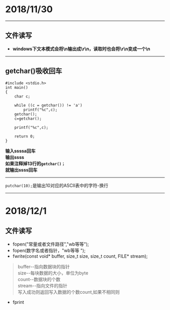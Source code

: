 # 2018/11/30
---
## 文件读写
- **windows下文本模式会将\n输出成\r\n，读取时也会将\r\n变成一个\n**
---
## getchar()吸收回车

```
#include <stdio.h>
int main()
{
    char c;

    while ((c = getchar()) != 'a')
        printf("%c",c);
    getchar();
    c=getchar();

    printf("%c",c);

    return 0;
}
```
**输入ssssa回车**  
**输出ssss**  
**如果注释掉13行的`getchar()；`**  
**就输出ssss回车**

----
`putchar(10);`是输出10对应的ASCII表中的字符-换行

---
# 2018/12/1
## 文件读写
- fopen("常量或者文件路径","wb等等");
- fopen(数字名或者指针，"wb等等 ");
- fwrite(const void* buffer, size_t size, size_t count, FILE* stream);  
>buffer--指向数据块的指针  
size--每块数据的大小，单位为byte  
count--数据块的个数  
stream--指向文件的指针  
写入成功则返回写入数据的个数count,如果不相同则
- fprint